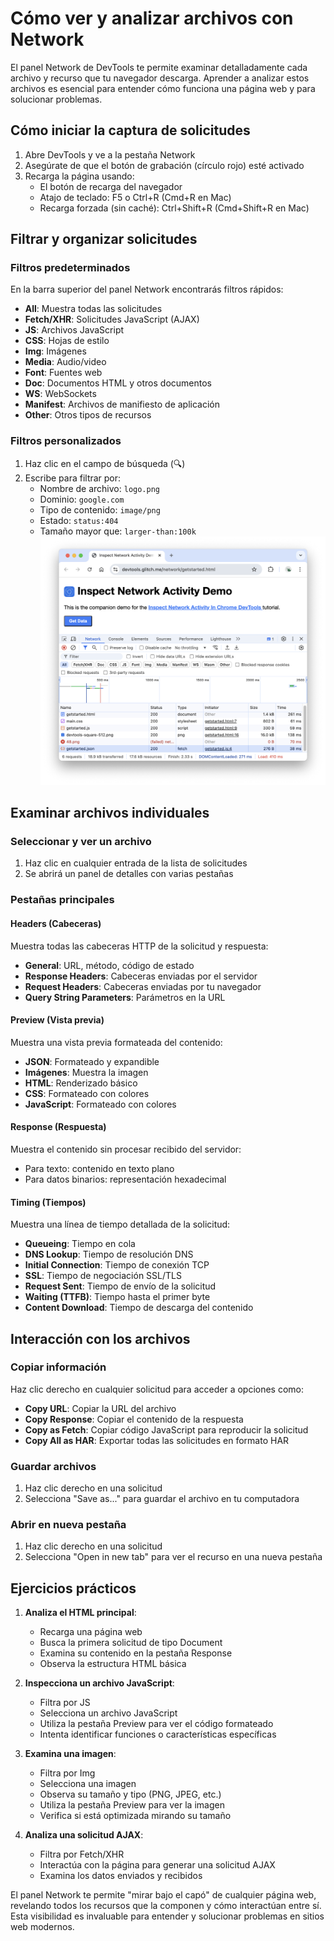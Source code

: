 # Cómo ver y analizar archivos con Network

El panel Network de DevTools te permite examinar detalladamente cada archivo y recurso que tu navegador descarga. Aprender a analizar estos archivos es esencial para entender cómo funciona una página web y para solucionar problemas.

## Cómo iniciar la captura de solicitudes

1. Abre DevTools y ve a la pestaña Network
2. Asegúrate de que el botón de grabación (círculo rojo) esté activado
3. Recarga la página usando:
   - El botón de recarga del navegador
   - Atajo de teclado: F5 o Ctrl+R (Cmd+R en Mac)
   - Recarga forzada (sin caché): Ctrl+Shift+R (Cmd+Shift+R en Mac)

## Filtrar y organizar solicitudes

### Filtros predeterminados

En la barra superior del panel Network encontrarás filtros rápidos:

- **All**: Muestra todas las solicitudes
- **Fetch/XHR**: Solicitudes JavaScript (AJAX)
- **JS**: Archivos JavaScript
- **CSS**: Hojas de estilo
- **Img**: Imágenes
- **Media**: Audio/video
- **Font**: Fuentes web
- **Doc**: Documentos HTML y otros documentos
- **WS**: WebSockets
- **Manifest**: Archivos de manifiesto de aplicación
- **Other**: Otros tipos de recursos

### Filtros personalizados

1. Haz clic en el campo de búsqueda (🔍)
2. Escribe para filtrar por:
   - Nombre de archivo: `logo.png`
   - Dominio: `google.com`
   - Tipo de contenido: `image/png`
   - Estado: `status:404`
   - Tamaño mayor que: `larger-than:100k`
![Panel Network](/img/red1.png)

## Examinar archivos individuales

### Seleccionar y ver un archivo

1. Haz clic en cualquier entrada de la lista de solicitudes
2. Se abrirá un panel de detalles con varias pestañas

### Pestañas principales

#### Headers (Cabeceras)

Muestra todas las cabeceras HTTP de la solicitud y respuesta:

- **General**: URL, método, código de estado
- **Response Headers**: Cabeceras enviadas por el servidor
- **Request Headers**: Cabeceras enviadas por tu navegador
- **Query String Parameters**: Parámetros en la URL

#### Preview (Vista previa)

Muestra una vista previa formateada del contenido:
- **JSON**: Formateado y expandible
- **Imágenes**: Muestra la imagen
- **HTML**: Renderizado básico
- **CSS**: Formateado con colores
- **JavaScript**: Formateado con colores

#### Response (Respuesta)

Muestra el contenido sin procesar recibido del servidor:
- Para texto: contenido en texto plano
- Para datos binarios: representación hexadecimal

#### Timing (Tiempos)

Muestra una línea de tiempo detallada de la solicitud:
- **Queueing**: Tiempo en cola
- **DNS Lookup**: Tiempo de resolución DNS
- **Initial Connection**: Tiempo de conexión TCP
- **SSL**: Tiempo de negociación SSL/TLS
- **Request Sent**: Tiempo de envío de la solicitud
- **Waiting (TTFB)**: Tiempo hasta el primer byte
- **Content Download**: Tiempo de descarga del contenido

## Interacción con los archivos

### Copiar información

Haz clic derecho en cualquier solicitud para acceder a opciones como:
- **Copy URL**: Copiar la URL del archivo
- **Copy Response**: Copiar el contenido de la respuesta
- **Copy as Fetch**: Copiar código JavaScript para reproducir la solicitud
- **Copy All as HAR**: Exportar todas las solicitudes en formato HAR

### Guardar archivos

1. Haz clic derecho en una solicitud
2. Selecciona "Save as..." para guardar el archivo en tu computadora

### Abrir en nueva pestaña

1. Haz clic derecho en una solicitud
2. Selecciona "Open in new tab" para ver el recurso en una nueva pestaña

## Ejercicios prácticos

1. **Analiza el HTML principal**:
   - Recarga una página web
   - Busca la primera solicitud de tipo Document
   - Examina su contenido en la pestaña Response
   - Observa la estructura HTML básica

2. **Inspecciona un archivo JavaScript**:
   - Filtra por JS
   - Selecciona un archivo JavaScript
   - Utiliza la pestaña Preview para ver el código formateado
   - Intenta identificar funciones o características específicas

3. **Examina una imagen**:
   - Filtra por Img
   - Selecciona una imagen
   - Observa su tamaño y tipo (PNG, JPEG, etc.)
   - Utiliza la pestaña Preview para ver la imagen
   - Verifica si está optimizada mirando su tamaño

4. **Analiza una solicitud AJAX**:
   - Filtra por Fetch/XHR
   - Interactúa con la página para generar una solicitud AJAX
   - Examina los datos enviados y recibidos

El panel Network te permite "mirar bajo el capó" de cualquier página web, revelando todos los recursos que la componen y cómo interactúan entre sí. Esta visibilidad es invaluable para entender y solucionar problemas en sitios web modernos.
